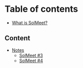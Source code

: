 # Table of contents

- [What is SolMeet?](README.md)

## Content

- [Notes](contents/notes/README.md)
  - [SolMeet #3](contents/notes/solmeet-3.md)
  - [SolMeet #4](contents/notes/solmeet-4.md)
